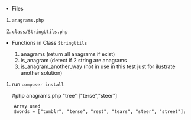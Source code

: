 * Files 

1)  `anagrams.php`
 
2) `class/StringUtils.php`
 
 * Functions in Class `StringUtils`
 
   
    1) anagrams (return all anagrams if exist)
    2) is_anagram (detect if 2 string are anagrams
    3) is_anagram_another_way (not in use in this test just for ilustrate another solution)
 
    
1) run ``composer install``    
    
     
     #php anagrams.php "tree"
     ["terse","steer"]

     
````
    Array used
    $words = ["tumblr", "terse", "rest", "tears", "steer", "street"];
